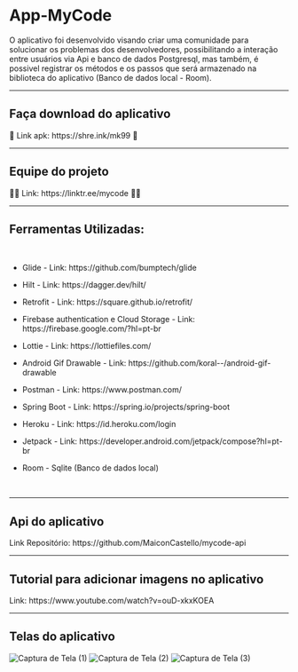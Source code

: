 # App-MyCode

O aplicativo foi desenvolvido visando criar uma comunidade para solucionar os problemas dos desenvolvedores, possibilitando a interação entre usuários via Api e banco de dados Postgresql, mas também, é possivel registrar os métodos e os passos que será armazenado na biblioteca do aplicativo (Banco de dados local - Room).

<hr>
<h2>Faça download do aplicativo</h2>
📱 Link apk: https://shre.ink/mk99 📱


<hr>
<h2>Equipe do projeto</h2>
👩‍💻 Link: https://linktr.ee/mycode 👨‍💻 <br>

<hr>
<h2>Ferramentas Utilizadas: </h2> <br>
<ul><li>Glide - Link: https://github.com/bumptech/glide</li></ul>
<ul><li>Hilt - Link: https://dagger.dev/hilt/</li></ul>
<ul><li>Retrofit - Link: https://square.github.io/retrofit/</li></ul> 
<ul><li>Firebase authentication e Cloud Storage - Link: https://firebase.google.com/?hl=pt-br</li></ul> 
<ul><li>Lottie - Link: https://lottiefiles.com/ </li></ul>
<ul><li>Android Gif Drawable - Link: https://github.com/koral--/android-gif-drawable</li></ul>
<ul><li>Postman - Link: https://www.postman.com/ </li></ul>
<ul><li>Spring Boot - Link: https://spring.io/projects/spring-boot </li></ul>
<ul><li>Heroku - Link: https://id.heroku.com/login </li></ul>
<ul><li>Jetpack - Link: https://developer.android.com/jetpack/compose?hl=pt-br </li></ul>
<ul><li>Room - Sqlite (Banco de dados local)</li></ul> <br>

<hr>
<h2>Api do aplicativo</h2>
Link Repositório: https://github.com/MaiconCastello/mycode-api <br>

<hr>
<h2>Tutorial para adicionar imagens no aplicativo</h2>
Link: https://www.youtube.com/watch?v=ouD-xkxKOEA

<hr>
<h2>Telas do aplicativo</h2>



![Captura de Tela (1)](https://user-images.githubusercontent.com/96313008/179425959-c84d8b18-f55a-4ad5-b238-b99b66492ea8.png)
![Captura de Tela (2)](https://user-images.githubusercontent.com/96313008/179426005-0141f111-ec34-4063-8fa9-ab3b7c826dea.png)
![Captura de Tela (3)](https://user-images.githubusercontent.com/96313008/179426008-12b2127c-9a08-4b25-970c-96a2c10755a7.png)
